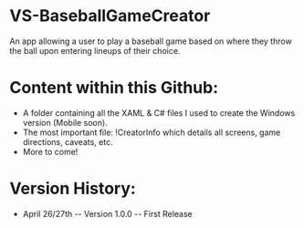 # VS-BaseballGameCreator
An app allowing a user to play a baseball game based on where they throw the ball upon entering lineups of their choice.

# Content within this Github:
- A folder containing all the XAML & C# files I used to create the Windows version (Mobile soon).
- The most important file: !CreatorInfo which details all screens, game directions, caveats, etc.
- More to come!

# Version History:
- April 26/27th -- Version 1.0.0 -- First Release
